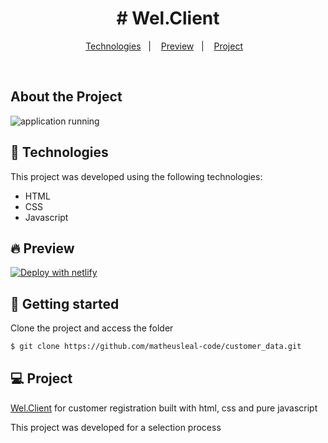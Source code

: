 <h1 align="center"># Wel.Client</h1>

<p align="center">
  <a href="#-technologies">Technologies</a>&nbsp;&nbsp;&nbsp;|&nbsp;&nbsp;&nbsp;
  <a href="#-preview">Preview</a>&nbsp;&nbsp;&nbsp;|&nbsp;&nbsp;&nbsp;
  <a href="#-project">Project</a>&nbsp;&nbsp;&nbsp;
</p>
<br>

## About the Project

![application running](./screen.png)

## 🧪 Technologies

This project was developed using the following technologies:

- HTML
- CSS
- Javascript

## 🔥 Preview

[![Deploy with netlify](https://vercel.com/button)](https://admiring-minsky-da77a8.netlify.app/)

## 🚀 Getting started

Clone the project and access the folder

```bash
$ git clone https://github.com/matheusleal-code/customer_data.git
```

## 💻 Project

[Wel.Client](https://admiring-minsky-da77a8.netlify.app/) for customer registration built with html, css and pure javascript

This project was developed for a selection process
